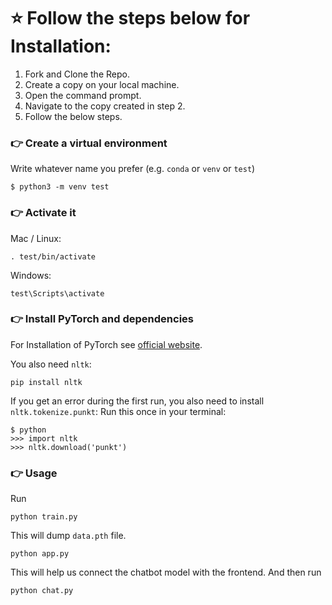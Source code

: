 # ⭐ Follow the steps below for Installation: 

1. Fork and Clone the Repo.
2. Create a copy on your local machine.
3. Open the command prompt.
4. Navigate to the copy created in step 2.
5. Follow the below steps.

###  👉 Create a virtual environment
Write whatever name you prefer (e.g. `conda` or `venv` or `test`)
```console
$ python3 -m venv test
```

### 👉 Activate it
Mac / Linux:
```console
. test/bin/activate
```
Windows:
```console
test\Scripts\activate
```

###  👉 Install PyTorch and dependencies

For Installation of PyTorch see [official website](https://pytorch.org/).

You also need `nltk`:
 ```console
pip install nltk
 ```

If you get an error during the first run, you also need to install `nltk.tokenize.punkt`:
Run this once in your terminal:
 ```console
$ python
>>> import nltk
>>> nltk.download('punkt')
```

### 👉 Usage
Run
```console
python train.py
```
This will dump `data.pth` file. 

```console
python app.py
```
This will help us connect the chatbot model with the frontend. And then run

```console
python chat.py
```
